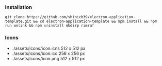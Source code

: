 ### Installation

```console
git clone https://github.com/shinich39/electron-application-template.git && cd electron-application-template && npm install && npm run unlink && npm uninstall mkdirp rimraf
```

### Icons

- ./assets/icons/icon.icns 512 x 512 px
- ./assets/icons/icon.ico  256 x 256 px
- ./assets/icons/icon.png  512 x 512 px
